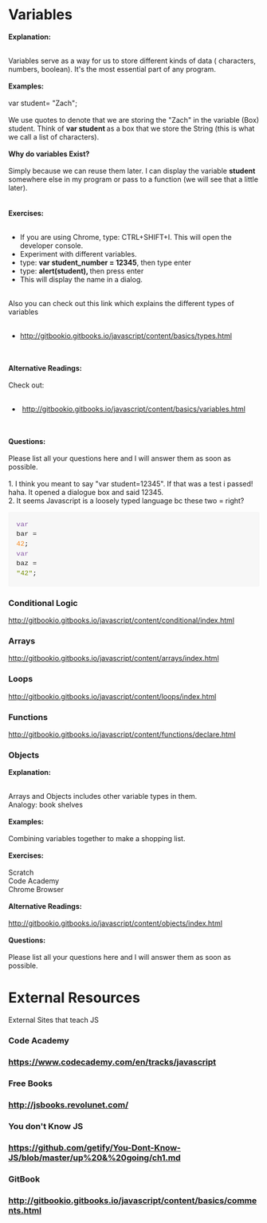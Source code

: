 # Variables
<b>Explanation:</b><div><b><br></b><div>Variables serve as a way for us to store different kinds of data ( characters, numbers, boolean). It's the most essential part of any program.</div><div><div><br></div><div><b>Examples:</b></div><div><br></div><div>var student= "Zach";</div><div><br></div><div>We use quotes to denote that we are storing the "Zach" in the variable (Box) student. Think of <b>var student </b>as a box that we store the String (this is what we call a list of characters).</div><div><br></div><div><b>Why do variables Exist?</b></div><div><b><br></b></div><div>Simply because we can reuse them later. I can display the variable <b>student</b> somewhere else in my program or pass to a function (we will see that a little later).</div><div><br></div><div><br></div><div><b>Exercises:</b></div><div><b><br></b></div><div><ul><li>If you are using Chrome, type: CTRL+SHIFT+I. This will open the developer console.</li><li>Experiment with different variables.<br></li><li>type: <b>var student_number = 12345</b>, then type enter</li><li>type: <b>alert(student), </b>then press enter</li><li>This will display the name in a dialog.</li></ul><div><br></div><div>Also you can check out this link which explains the different types of variables</div></div><div><br></div><div><ul><li><a href="http://gitbookio.gitbooks.io/javascript/content/basics/types.html" target="_blank">http://gitbookio.gitbooks.io/javascript/content/basics/types.html</a><br></li></ul></div><div><div><br></div></div><div><br></div><div><b>Alternative Readings:</b></div><div><b><br></b></div><div><div>Check out:</div><div><br></div><div><ul><li>&nbsp;<a href="http://gitbookio.gitbooks.io/javascript/content/basics/variables.html" target="_blank">http://gitbookio.gitbooks.io/javascript/content/basics/variables.html</a></li></ul></div></div><div><br></div><div><br></div><div><b>Questions:</b></div><div><b><br></b></div><div>Please list all your questions here and I will answer them as soon as possible.</div></div></div><div><br></div><div>1. I think you meant to say "var student=12345". If that was a test i passed! haha. It opened a dialogue box and said 12345.</div><div>2. It seems Javascript is a loosely typed language bc these two = right?</div><pre style="box-sizing: border-box; -webkit-tap-highlight-color: transparent; -webkit-font-smoothing: antialiased; font-family: Consolas, 'Liberation Mono', Menlo, Courier, monospace; font-size: 13.6000003814697px; overflow: auto; direction: ltr; margin-bottom: 16px; padding: 16px; line-height: 1.45; border: 0px; border-radius: 3px; word-wrap: normal; background-color: rgb(247, 247, 247);"><code class="lang-javascript" style="box-sizing: border-box; -webkit-tap-highlight-color: transparent; -webkit-font-smoothing: antialiased; font-family: Consolas, 'Liberation Mono', Menlo, Courier, monospace; font-size: 13.6000003814697px; direction: ltr; margin: 0px; white-space: pre; display: inline; max-width: initial; overflow: initial; line-height: inherit; word-wrap: normal; background-image: initial; background-attachment: initial; background-size: initial; background-origin: initial; background-clip: initial; background-position: initial; background-repeat: initial;"><span class="hljs-keyword" style="box-sizing: border-box; -webkit-tap-highlight-color: transparent; -webkit-font-smoothing: antialiased; color: rgb(137, 89, 168);">var</span> bar = <span class="hljs-number" style="box-sizing: border-box; -webkit-tap-highlight-color: transparent; -webkit-font-smoothing: antialiased; color: rgb(245, 135, 31);">42</span>;
<span class="hljs-keyword" style="box-sizing: border-box; -webkit-tap-highlight-color: transparent; -webkit-font-smoothing: antialiased; color: rgb(137, 89, 168);">var</span> baz = <span class="hljs-string" style="box-sizing: border-box; -webkit-tap-highlight-color: transparent; -webkit-font-smoothing: antialiased; color: rgb(113, 140, 0);">"42"</span>;</code></pre>
### Conditional Logic
<a href="http://gitbookio.gitbooks.io/javascript/content/conditional/index.html">http://gitbookio.gitbooks.io/javascript/content/conditional/index.html</a>
### Arrays
<a href="http://gitbookio.gitbooks.io/javascript/content/arrays/index.html">http://gitbookio.gitbooks.io/javascript/content/arrays/index.html</a>
### Loops
<a href="http://gitbookio.gitbooks.io/javascript/content/loops/index.html">http://gitbookio.gitbooks.io/javascript/content/loops/index.html</a>
### Functions
<a href="http://gitbookio.gitbooks.io/javascript/content/functions/declare.html">http://gitbookio.gitbooks.io/javascript/content/functions/declare.html</a>
### Objects
<b>Explanation:</b><div><b><br></b><div>Arrays and Objects includes other variable types in them.&nbsp;</div><div>Analogy: book shelves</div><div><div><br></div><div><b>Examples:</b></div><div><b><br></b></div><div>Combining variables together to make a shopping list.</div><div><br></div><div><b>Exercises:</b></div><div><b><br></b></div><div>Scratch</div><div>Code Academy</div><div>Chrome Browser</div><div><br></div><div><b>Alternative Readings:</b></div><div><br></div><div><a href="http://gitbookio.gitbooks.io/javascript/content/objects/index.html">http://gitbookio.gitbooks.io/javascript/content/objects/index.html</a><br></div><div><br></div><div><b>Questions:</b></div><div><b><br></b></div><div>Please list all your questions here and I will answer them as soon as possible.</div></div></div>
# External Resources
External Sites that teach JS
### Code Academy
### https://www.codecademy.com/en/tracks/javascript
### Free Books
### http://jsbooks.revolunet.com/
### You don't Know JS
### https://github.com/getify/You-Dont-Know-JS/blob/master/up%20&%20going/ch1.md
### GitBook
### http://gitbookio.gitbooks.io/javascript/content/basics/comments.html
